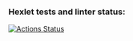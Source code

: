 ### Hexlet tests and linter status:
[![Actions Status](https://github.com/karamba-x/fullstack-javascript-project-11/actions/workflows/hexlet-check.yml/badge.svg)](https://github.com/karamba-x/fullstack-javascript-project-11/actions)